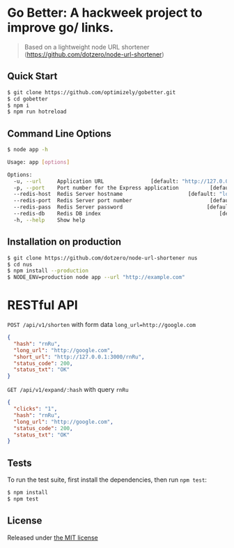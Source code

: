 # Go Better: A hackweek project to improve go/ links.

> Based on a lightweight node URL shortener (https://github.com/dotzero/node-url-shortener)

## Quick Start

```bash
$ git clone https://github.com/optimizely/gobetter.git
$ cd gobetter
$ npm i
$ npm run hotreload
```

## Command Line Options

```bash
$ node app -h

Usage: app [options]

Options:
  -u, --url     Application URL               [default: "http://127.0.0.1:3000"]
  -p, --port    Port number for the Express application          [default: 3000]
  --redis-host  Redis Server hostname                     [default: "localhost"]
  --redis-port  Redis Server port number                         [default: 6379]
  --redis-pass  Redis Server password                           [default: false]
  --redis-db    Redis DB index                                      [default: 0]
  -h, --help    Show help                                              [boolean]
```

## Installation on production

```bash
$ git clone https://github.com/dotzero/node-url-shortener nus
$ cd nus
$ npm install --production
$ NODE_ENV=production node app --url "http://example.com"
```

# RESTful API

`POST /api/v1/shorten` with form data `long_url=http://google.com`

```json
{
  "hash": "rnRu",
  "long_url": "http://google.com",
  "short_url": "http://127.0.0.1:3000/rnRu",
  "status_code": 200,
  "status_txt": "OK"
}
```

`GET /api/v1/expand/:hash` with query `rnRu`

```json
{
  "clicks": "1",
  "hash": "rnRu",
  "long_url": "http://google.com",
  "status_code": 200,
  "status_txt": "OK"
}
```

## Tests

To run the test suite, first install the dependencies, then run `npm test`:

```bash
$ npm install
$ npm test
```

## License

Released under [the MIT license](LICENSE)
